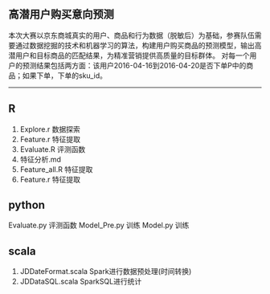 高潜用户购买意向预测
----

本次大赛以京东商城真实的用户、商品和行为数据（脱敏后）为基础，参赛队伍需要通过数据挖掘的技术和机器学习的算法，构建用户购买商品的预测模型，输出高潜用户和目标商品的匹配结果，为精准营销提供高质量的目标群体。
对每一个用户的预测结果包括两方面：该用户2016-04-16到2016-04-20是否下单P中的商品；如果下单，下单的sku_id。

----
R
---
1. Explore.r  数据探索
2. Feature.r  特征提取
3. Evaluate.R 评测函数
4. 特征分析.md  
5. Feature_all.R  特征提取
6. Feature.r  特征提取

python
---
Evaluate.py  评测函数
Model_Pre.py  训练
Model.py      训练

scala
---
1. JDDateFormat.scala Spark进行数据预处理(时间转换)
2. JDDataSQL.scala  SparkSQL进行统计





